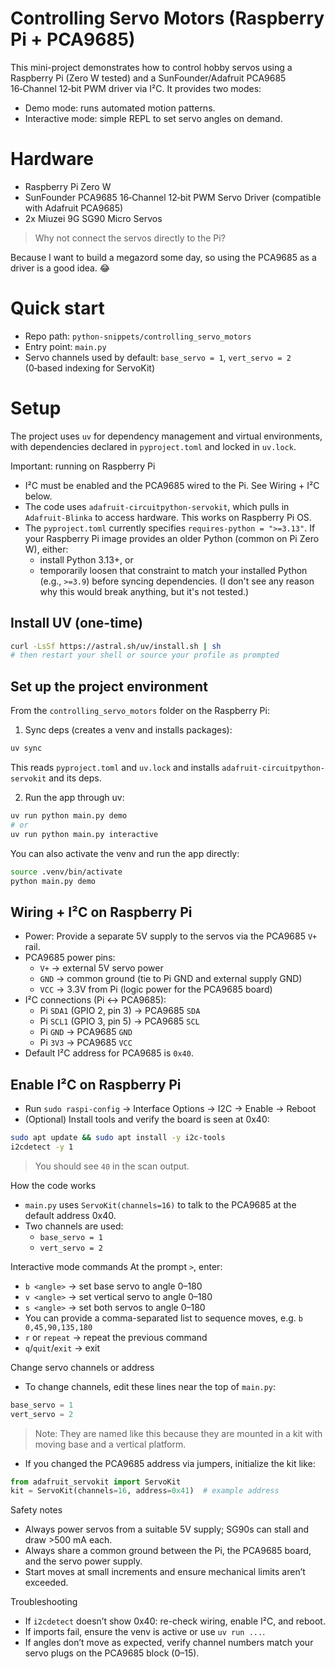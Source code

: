 # Controlling Servo Motors (Raspberry Pi + PCA9685)

This mini-project demonstrates how to control hobby servos using a Raspberry Pi (Zero W tested) and 
a SunFounder/Adafruit PCA9685 16‑Channel 12‑bit PWM driver via I²C. It provides two modes:
- Demo mode: runs automated motion patterns.
- Interactive mode: simple REPL to set servo angles on demand.

# Hardware
- Raspberry Pi Zero W
- SunFounder PCA9685 16‑Channel 12‑bit PWM Servo Driver (compatible with Adafruit PCA9685)
- 2x Miuzei 9G SG90 Micro Servos

> Why not connect the servos directly to the Pi?

Because I want to build a megazord some day, so using the PCA9685 as a driver is a good idea. 😂

# Quick start
- Repo path: `python-snippets/controlling_servo_motors`
- Entry point: `main.py`
- Servo channels used by default: `base_servo = 1`, `vert_servo = 2` (0‑based indexing for ServoKit)

# Setup
The project uses `uv` for dependency management and virtual environments, with dependencies declared in `pyproject.toml`
and locked in `uv.lock`.

Important: running on Raspberry Pi
- I²C must be enabled and the PCA9685 wired to the Pi. See Wiring + I²C below.
- The code uses `adafruit-circuitpython-servokit`, which pulls in `Adafruit-Blinka` to access hardware. This works on Raspberry Pi OS.
- The `pyproject.toml` currently specifies `requires-python = ">=3.13"`. If your Raspberry Pi image provides an older Python (common on Pi Zero W), either:
  - install Python 3.13+, or
  - temporarily loosen that constraint to match your installed Python (e.g., `>=3.9`) before syncing dependencies. (I don't see any reason why this would break anything, but it's not tested.)

## Install UV (one-time)
```bash
curl -LsSf https://astral.sh/uv/install.sh | sh
# then restart your shell or source your profile as prompted
```

## Set up the project environment
From the `controlling_servo_motors` folder on the Raspberry Pi:
1) Sync deps (creates a venv and installs packages):
```bash
uv sync
```
This reads `pyproject.toml` and `uv.lock` and installs `adafruit-circuitpython-servokit` and its deps.

2) Run the app through uv:
```bash
uv run python main.py demo
# or
uv run python main.py interactive
```

You can also activate the venv and run the app directly:
```bash
source .venv/bin/activate
python main.py demo
````

## Wiring + I²C on Raspberry Pi
- Power: Provide a separate 5V supply to the servos via the PCA9685 `V+` rail.
- PCA9685 power pins:
  - `V+` → external 5V servo power
  - `GND` → common ground (tie to Pi GND and external supply GND)
  - `VCC` → 3.3V from Pi (logic power for the PCA9685 board)
- I²C connections (Pi ↔ PCA9685):
  - Pi `SDA1` (GPIO 2, pin 3) → PCA9685 `SDA`
  - Pi `SCL1` (GPIO 3, pin 5) → PCA9685 `SCL`
  - Pi `GND` → PCA9685 `GND`
  - Pi `3V3` → PCA9685 `VCC`
- Default I²C address for PCA9685 is `0x40`.

## Enable I²C on Raspberry Pi
- Run `sudo raspi-config` → Interface Options → I2C → Enable → Reboot
- (Optional) Install tools and verify the board is seen at 0x40:
```bash
sudo apt update && sudo apt install -y i2c-tools
i2cdetect -y 1
```
> You should see `40` in the scan output.

How the code works
- `main.py` uses `ServoKit(channels=16)` to talk to the PCA9685 at the default address 0x40.
- Two channels are used:
  - `base_servo = 1`
  - `vert_servo = 2`

Interactive mode commands
At the prompt `>`, enter:
- `b <angle>` → set base servo to angle 0–180
- `v <angle>` → set vertical servo to angle 0–180
- `s <angle>` → set both servos to angle 0–180
- You can provide a comma-separated list to sequence moves, e.g. `b 0,45,90,135,180`
- `r` or `repeat` → repeat the previous command
- `q`/`quit`/`exit` → exit

Change servo channels or address
- To change channels, edit these lines near the top of `main.py`:
```python
base_servo = 1
vert_servo = 2
```
> Note: They are named like this because they are mounted in a kit with moving base and a vertical platform.

- If you changed the PCA9685 address via jumpers, initialize the kit like:
```python
from adafruit_servokit import ServoKit
kit = ServoKit(channels=16, address=0x41)  # example address
```


Safety notes
- Always power servos from a suitable 5V supply; SG90s can stall and draw >500 mA each.
- Always share a common ground between the Pi, the PCA9685 board, and the servo power supply.
- Start moves at small increments and ensure mechanical limits aren’t exceeded.

Troubleshooting
- If `i2cdetect` doesn’t show 0x40: re-check wiring, enable I²C, and reboot.
- If imports fail, ensure the venv is active or use `uv run ...`.
- If angles don’t move as expected, verify channel numbers match your servo plugs on the PCA9685 block (0–15).